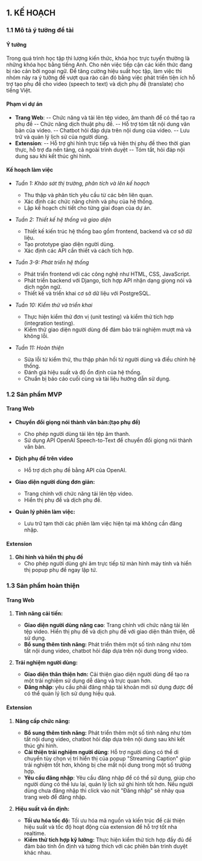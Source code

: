 ## 1. KẾ HOẠCH

### 1.1 Mô tả ý tưởng đề tài
#### Ý tưởng
Trong quá trình học tập thì lượng kiến thức, khóa học trực tuyến thường là những khóa học bằng tiếng Anh. Cho nên việc tiếp cận các kiến thức đang bị rào cản bởi ngoại ngữ. Để tăng cường hiệu suất học tập, làm việc thì nhóm nảy ra ý tưởng để vượt qua rào cản đó bằng việc phát triển tiện ích hỗ trợ tạo phụ đề cho video (speech to text) và dịch phụ đề (translate) cho tiếng Việt. 

#### Phạm vi dự án
-	**Trang Web**:
--	Chức năng và tải lên tệp video, âm thanh để có thể tạo ra phụ đề
--	Chức năng dịch thuật phụ đề.
--	Hỗ trợ tóm tắt nội dung văn bản của video.
--	Chatbot hỏi đáp dựa trên nội dung của video.
--	Lưu trữ và quản lý lịch sử của người dùng.
-	**Extension**:
--	Hỗ trợ ghi hình trực tiếp và hiện thị phụ đề theo thời gian thực, hỗ trợ đa nền tảng, cả ngoài trình duyệt
--	Tóm tắt, hỏi đáp nội dung sau khi kết thúc ghi hình.

#### Kế hoạch làm việc
- *Tuần 1: Khảo sát thị trường, phân tích và lên kế hoạch*
  - Thu thập và phân tích yêu cầu từ các bên liên quan.
  - Xác định các chức năng chính và phụ của hệ thống.
  - Lập kế hoạch chi tiết cho từng giai đoạn của dự án.

- *Tuần 2: Thiết kế hệ thống và giao diện*
  - Thiết kế kiến trúc hệ thống bao gồm frontend, backend và cơ sở dữ liệu.
  - Tạo prototype giao diện người dùng.
  - Xác định các API cần thiết và cách tích hợp.

- *Tuần 3-9: Phát triển hệ thống*
  - Phát triển frontend với các công nghệ như HTML, CSS, JavaScript.
  - Phát triển backend với Django, tích hợp API nhận dạng giọng nói và dịch ngôn ngữ.
  - Thiết kế và triển khai cơ sở dữ liệu với PostgreSQL.

- *Tuần 10: Kiểm thử và triển khai*
  - Thực hiện kiểm thử đơn vị (unit testing) và kiểm thử tích hợp (integration testing).
  - Kiểm thử giao diện người dùng để đảm bảo trải nghiệm mượt mà và không lỗi.

- *Tuần 11: Hoàn thiện*
  - Sửa lỗi từ kiểm thử, thu thập phản hồi từ người dùng và điều chỉnh hệ thống.
  - Đánh giá hiệu suất và độ ổn định của hệ thống.
  - Chuẩn bị báo cáo cuối cùng và tài liệu hướng dẫn sử dụng.

### 1.2 Sản phẩm MVP
#### Trang Web
- **Chuyển đổi giọng nói thành văn bản:(tạo phụ đề)**
   - Cho phép người dùng tải lên tệp âm thanh.
   - Sử dụng API OpenAI Speech-to-Text để chuyển đổi giọng nói thành văn bản.

- **Dịch phụ đề trên video**
   - Hỗ trợ dịch phụ đề bằng API của OpenAI.

- **Giao diện người dùng đơn giản:**
   - Trang chính với chức năng tải lên tệp video.
   - Hiển thị phụ đề và dịch phụ đề.

- **Quản lý phiên làm việc:**
   - Lưu trữ tạm thời các phiên làm việc hiện tại mà không cần đăng nhập.

#### Extension

1. **Ghi hình và hiển thị phụ đề**
   - Cho phép người dùng ghi âm trực tiếp từ màn hình máy tính và hiển thị popup phụ đề ngay lập tứ.

### 1.3 Sản phẩm hoàn thiện

#### Trang Web

1. **Tính năng cải tiến:**
    - **Giao diện người dùng nâng cao**: Trang chính với chức năng tải lên tệp video. Hiển thị phụ đề và dịch phụ đề với giao diện thân thiện, dễ sử dụng.
    - **Bổ sung thêm tính năng:** Phát triển thêm một số tính năng như tóm tắt nội dung video, chatbot hỏi đáp dựa trên nội dung trong video.

2. **Trải nghiệm người dùng:**
   - **Giao diện thân thiện hơn:** Cải thiện giao diện người dùng để tạo ra một trải nghiệm sử dụng dễ dàng và trực quan hơn. 
   - **Đăng nhập**: yêu cầu phải đăng nhập tài khoản mới sử dụng được để có thể quản lý lịch sử dụng hiệu quả.

#### Extension

1. **Nâng cấp chức năng:**
   - **Bổ sung thêm tính năng:** Phát triển thêm một số tính năng như tóm tắt nội dung video, chatbot hỏi đáp dựa trên nội dung sau khi kết thúc ghi hình.
   - **Cải thiện trải nghiệm người dùng**: Hỗ trợ người dùng có thể di chuyển tùy chọn vị trí hiển thị của popup "Streaming Caption" giúp trải nghiệm tốt hơn, không bị che mất nội dung trong một số trường hợp.
   - **Yêu cầu đăng nhập**: Yêu cầu đăng nhập để có thể sử dụng, giúp cho người dùng có thể lưu lại, quản lý lịch sử ghi hình tốt hơn. Nếu người dùng chưa đăng nhập thì click vào nút "Đăng nhập" sẽ nhảy qua trang web để đăng nhập.
   
2. **Hiệu suất và ổn định:**
   - **Tối ưu hóa tốc độ:** Tối ưu hóa mã nguồn và kiến trúc để cải thiện hiệu suất và tốc độ hoạt động của extension để hỗ trợ tốt nha realtime.
   - **Kiểm thử tích hợp kỹ lưỡng:** Thực hiện kiểm thử tích hợp đầy đủ để đảm bảo tính ổn định và tương thích với các phiên bản trình duyệt khác nhau.


